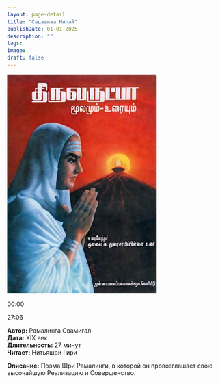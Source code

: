 ```yaml
---
layout: page-detail
title: "Садашива Нилай"
publishDate: 01-01-2025
description: ""
tags:
image:
draft: false
---
```


![](/upload/iblock/977/97714b6ef3bc07a146aa36707bd4c99d.jpg) 

00:00 

27:06 

**Автор:** Рамалинга Свамигал  
**Дата:** XIX век  
**Длительность:** 27 минут  
**Читает:** Нитьяшри Гири

**Описание:** Поэма Шри Рамалинги, в которой он провозглашает свою высочайшую Реализацию и Совершенство.

  
